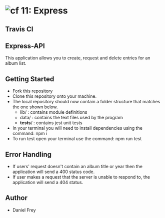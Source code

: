 ![cf](https://i.imgur.com/7v5ASc8.png) 11: Express
======

## Travis CI


## Express-API
 This application allows you to create, request and delete entries for an album list.
 
## Getting Started
- Fork this repository
- Clone this repository onto your machine.
- The local repository should now contain a folder structure that matches the one shown below.
    - lib/ : contains module definitions
    - data/ : contains the text files used by the program
    - __tests__/ : contains jest unit tests
 - In your terminal you will need to install dependencies using 
the command:  npm i 
- To run test open your terminal use the command: npm run test

## Error Handling
- If users' request doesn't contain an album title or year then the application will send a 400 status code.
- If user makes a request that the server is unable to respond to, the application will send a 404 status.   

## Author 
- Daniel Frey
